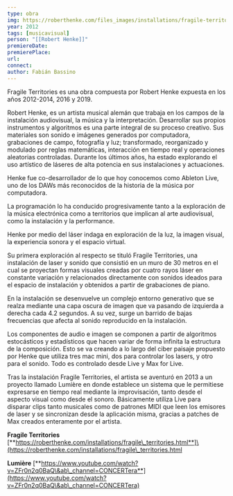 ```yaml
---
type: obra
img: https://roberthenke.com/files_images/installations/fragile-territories/FragileTerritoriesRennesPreOpening.jpg
year: 2012
tags: [musicavisual]
person: "[[Robert Henke]]"
premiereDate:
premierePlace:
url:
connect:
author: Fabián Bassino
---
```



Fragile Territories es una obra compuesta por Robert Henke expuesta en los años 2012-2014, 2016 y 2019.

Robert Henke, es un artista musical alemán que trabaja en los campos de la instalación audiovisual, la música y la interpretación.  Desarrollar sus propios instrumentos y algoritmos es una parte integral de su proceso creativo. Sus materiales son sonido e imágenes generados por computadora, grabaciones de campo, fotografía y luz; transformado, reorganizado y modulado por reglas matemáticas, interacción en tiempo real y operaciones aleatorias controladas. Durante los últimos años, ha estado explorando el uso artístico de láseres de alta potencia en sus instalaciones y actuaciones.

Henke fue co-desarrollador de lo que hoy conocemos como Ableton Live, uno de los DAWs más reconocidos de la historia de la música por computadora.

La programación lo ha conducido progresivamente tanto a la exploración de la música electrónica como a territorios que implican al arte audiovisual, como la instalación y la performance.

Henke por medio del láser indaga en exploración de la luz, la imagen visual, la experiencia sonora y el espacio virtual.

Su primera exploración al respecto se tituló Fragile Territories, una instalación de laser y sonido que consistió en un muro de 30 metros en el cual se proyectan formas visuales creadas por cuatro rayos láser en constante variación y relacionados directamente con sonidos ideados para el espacio de instalación y obtenidos a partir de grabaciones de piano.

En la instalación se desenvuelve un complejo entorno generativo que se realza mediante una capa oscura de imagen que va pasando de izquierda a derecha cada 4.2 segundos. A su vez, surge un barrido de bajas frecuencias que afecta al sonido reproducido en la instalación.

Los componentes de audio e imagen se componen a partir de algoritmos estocásticos y estadísticos que hacen variar de forma infinita la estructura de la composición. Esto se va creando a lo largo del ciber paisaje propuesto por Henke que utiliza tres mac mini, dos para controlar los lasers, y otro para el sonido. Todo es controlado desde Live y Max for Live.

Tras la instalación Fragile Territories, el artista se aventuró en 2013 a un proyecto llamado Lumière en donde establece un sistema que le permitiese expresarse en tiempo real mediante la improvisación, tanto desde el aspecto visual como desde el sonoro. Básicamente utiliza Live para disparar clips tanto musicales como de patrones MIDI que leen los emisores de laser y se sincronizan desde la aplicación misma, gracias a patches de Max creados enteramente por el artista.

**Fragile Territories**  \[**https://roberthenke.com/installations/fragile\_territories.html**]\(https://roberthenke.com/installations/fragile\_territories.html

**Lumière** [**https://www.youtube.com/watch?v=ZFr0n2q0BaQ\&ab\_channel=CONCERTera**](https://www.youtube.com/watch?v=ZFr0n2q0BaQ\&ab\_channel=CONCERTera)
